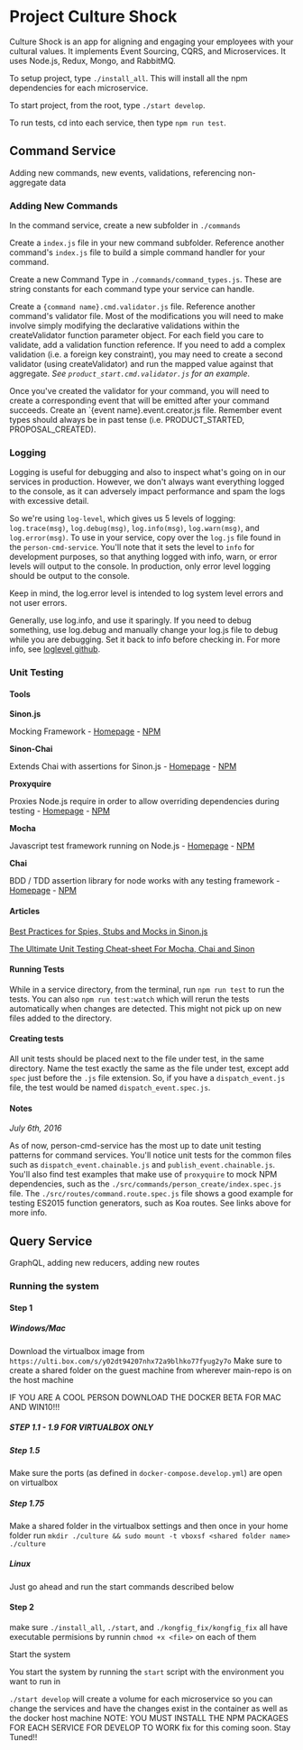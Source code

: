 # Project Culture Shock

Culture Shock is an app for aligning and engaging your employees with your cultural values.  It implements Event Sourcing, CQRS, and Microservices. It uses Node.js, Redux,
Mongo, and RabbitMQ.

To setup project, type `./install_all`.  This will install all the npm dependencies for each microservice.

To start project, from the root, type `./start develop`.

To run tests, cd into each service, then type `npm run test`.

## Command Service

Adding new commands, new events, validations, referencing non-aggregate data

### Adding New Commands

In the command service, create a new subfolder in `./commands`

Create a `index.js` file in your new command subfolder. Reference another command's `index.js` file to
build a simple command handler for your command.

Create a new Command Type in `./commands/command_types.js`. These are string constants for each command type your
service can handle.

Create a `{command name}.cmd.validator.js` file. Reference another command's validator file.
Most of the modifications you will need to make involve simply modifying the declarative validations within
the createValidator function parameter object. For each field you care to validate, add a validation function
reference. If you need to add a complex validation (i.e. a foreign key constraint), you may need to create a second
validator (using createValidator) and run the mapped value against that aggregate.  *See `product_start.cmd.validator.js`
for an example*.

Once you've created the validator for your command, you will need to create a corresponding event that will be
emitted after your command succeeds. Create an `{event name}.event.creator.js file. Remember event types should always
be in past tense (i.e. PRODUCT_STARTED, PROPOSAL_CREATED).

### Logging

Logging is useful for debugging and also to inspect what's going on in our services in production. However, we don't always
want everything logged to the console, as it can adversely impact performance and spam the logs with excessive detail.

So we're using `log-level`, which gives us 5 levels of logging: `log.trace(msg)`, `log.debug(msg)`, `log.info(msg)`, `log.warn(msg)`, 
and `log.error(msg)`.  To use in your service, copy over the `log.js` file found in the `person-cmd-service`. You'll note 
that it sets the level to `info` for development purposes, so that anything logged with info, warn, or error levels will 
output to the console. In production, only error level logging should be output to the console.

Keep in mind, the log.error level is intended to log system level errors and not user errors.

Generally, use log.info, and use it sparingly.  If you need to debug something, use log.debug and manually change your log.js 
file to debug while you are debugging. Set it back to info before checking in.  For more info, see [loglevel github](https://github.com/pimterry/loglevel).


### Unit Testing

#### Tools

**Sinon.js**

Mocking Framework - [Homepage](http://sinonjs.org/) - [NPM](https://www.npmjs.com/package/sinon)

**Sinon-Chai**

Extends Chai with assertions for Sinon.js - [Homepage](http://sinonjs.org/) - [NPM](https://www.npmjs.com/package/sinon)

**Proxyquire**

Proxies Node.js require in order to allow overriding dependencies during testing - [Homepage](http://sinonjs.org/) - [NPM](https://www.npmjs.com/package/sinon)

**Mocha**

Javascript test framework running on Node.js - [Homepage](http://sinonjs.org/) - [NPM](https://www.npmjs.com/package/sinon)

**Chai**

BDD / TDD assertion library for node works with any testing framework - [Homepage](http://sinonjs.org/) - [NPM](https://www.npmjs.com/package/sinon)

#### Articles

[Best Practices for Spies, Stubs and Mocks in Sinon.js](https://semaphoreci.com/community/tutorials/best-practices-for-spies-stubs-and-mocks-in-sinon-js)

[The Ultimate Unit Testing Cheat-sheet For Mocha, Chai and Sinon](https://gist.github.com/yoavniran/1e3b0162e1545055429e)

#### Running Tests

While in a service directory, from the terminal, run `npm run test` to run the tests.  You can also `npm run test:watch`
which will rerun the tests automatically when changes are detected. This might not pick up on new files added to the directory.

#### Creating tests

All unit tests should be placed next to the file under test, in the same directory. Name the test exactly the same
as the file under test, except add `spec` just before the `.js` file extension.  So, if you have a `dispatch_event.js`
file, the test would be named `dispatch_event.spec.js`.

#### Notes

_July 6th, 2016_

As of now, person-cmd-service has the most up to date unit testing patterns for command services. You'll notice unit 
tests for the common files such as `dispatch_event.chainable.js` and `publish_event.chainable.js`.  You'll also find 
test examples that make use of `proxyquire` to mock NPM dependencies, such as the `./src/commands/person_create/index.spec.js`
file. The `./src/routes/command.route.spec.js` file shows a good example for testing ES2015 function generators, such
as Koa routes. See links above for more info.

## Query Service
GraphQL, adding new reducers, adding new routes

### Running the system

#### Step 1

##### Windows/Mac
Download the virtualbox image from `https://ulti.box.com/s/y02dt94207nhx72a9blhko77fyug2y7o`
Make sure to create a shared folder on the guest machine from wherever main-repo is on the host machine

IF YOU ARE A COOL PERSON DOWNLOAD THE DOCKER BETA FOR MAC AND WIN10!!!

##### STEP 1.1 - 1.9 FOR VIRTUALBOX ONLY
##### Step 1.5
Make sure the ports (as defined in `docker-compose.develop.yml`) are open on virtualbox

##### Step 1.75
Make a shared folder in the virtualbox settings and then once in your home folder run `mkdir ./culture && sudo mount -t vboxsf <shared folder name> ./culture`

##### Linux
Just go ahead and run the start commands described below

#### Step 2

make sure `./install_all`, `./start`, and `./kongfig_fix/kongfig_fix` all have executable permisions by runnin `chmod +x <file>` on each of them

Start the system

You start the system by running the `start` script with the environment you want to run in

`./start develop` will create a volume for each microservice so you can change the services and have the changes exist in the container as well as the docker host machine NOTE: YOU MUST INSTALL THE NPM PACKAGES FOR EACH SERVICE FOR DEVELOP TO WORK fix for this coming soon. Stay Tuned!!
